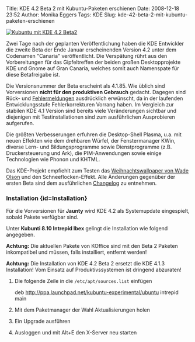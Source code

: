 Title: KDE 4.2 Beta 2 mit Kubuntu-Paketen erschienen
Date: 2008-12-18 23:52
Author: Monika Eggers
Tags: KDE
Slug: kde-42-beta-2-mit-kubuntu-paketen-erschienen

[![Kubuntu mit KDE 4.2 Beta2](http://wiki.kubuntu-de.org/images/Kubuntu-kde4.2-beta2.png)](http://wiki.kubuntu-de.org/images/Kubuntu-kde4.2-beta2.png)

Zwei Tage nach der geplanten Veröffentlichung haben die
KDE Entwickler die zweite Beta der Ende Januar erscheinenden Version 4.2
unter dem Codenamen "Canaria" veröffentlicht. Die Verspätung rührt aus
den Vorbereitungen für das Gipfeltreffen der beiden großen
Desktopprojekte KDE und Gnome auf Gran Canaria, welches somit auch
Namenspate für diese Betafreigabe ist.

Die Versionsnummer der Beta erscheint als 4.1.85. Wie üblich sind
Vorversionen **nicht für den produktiven Gebrauch** gedacht. Dagegen
sind Rück- und
[Fehlermeldungen](http://bugs.kde.org "http://bugs.kde.org") ausdrücklich erwünscht, da in der laufenden Entwicklungsstufe
Fehlerkorrekturen Vorrang haben. Im Vergleich zur stabilen KDE 4.1
Version sind bereits viele Veränderungen sichtbar und diejenigen mit
Testinstallationen sind zum ausführlichen Ausprobieren aufgerufen.

Die größten Verbesserungen erfuhren die Desktop-Shell Plasma, u.a. mit
neuen Effekten wie dem drehbaren Würfel, der Fenstermanager KWin,
diverse Lern- und Bildungsprogramme sowie Dienstprogramme (z.B.
Druckersteuerung und Ark), die PIM-Anwendungen sowie einige Technologien
wie Phonon und KHTML.

Das KDE-Projekt empfiehlt zum Testen das [Weihnachtswallpaper von Wade
Olson](http://wadejolson.wordpress.com/2008/12/14/enough-holiday-wallpapers-to-gag-on/ "http://wadejolson.wordpress.com/2008/12/14/enough-holiday-wallpapers-to-gag-on/") und den Schneeflocken-Effekt. Alle Änderungen gegenüber der
ersten Beta sind dem ausführlichen
[Changelog](http://techbase.kde.org/Schedules/KDE4/4.2_Changelog "http://techbase.kde.org/Schedules/KDE4/4.2_Changelog") zu entnehmen.


### Installation {id=Installation}  

Für die Vorversionen für **Jaunty** wird KDE 4.2 als Systemupdate
eingespielt, sobald Pakete verfügbar sind.

Unter **Kubunti 8.10 Intrepid Ibex** gelingt die Installation wie
folgend angegeben.

**Achtung:** Die aktuellen Pakete von KOffice sind mit den Beta 2
Paketen inkompatibel und müssen, falls installiert, entfernt werden!  

**Achtung:** Die Installation von KDE 4.2 Beta 2 ersetzt die KDE 4.1.3
Installation! Vom Einsatz auf Produktivssystemen ist dringend abzuraten!

1.  Die folgende Zeile in die `/etc/apt/sources.list` einfügen

    deb <http://ppa.launchpad.net/kubuntu-experimental/ubuntu> intrepid main

2.  Mit dem Paketmanager der Wahl Aktualisierungen holen
3.  Ein Upgrade ausführen
4.  Ausloggen und mit Alt+E den X-Server neu starten
